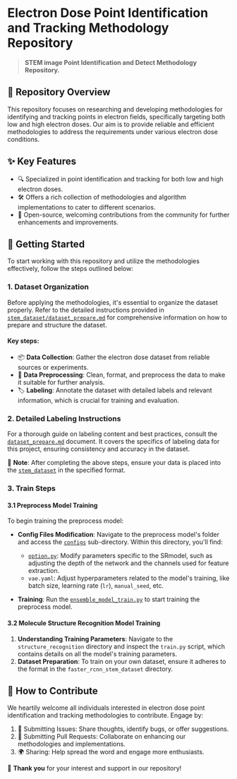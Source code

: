 # Electron Dose Point Identification and Tracking Methodology Repository

> **STEM image Point Identification and Detect Methodology Repository.**

## 📌 Repository Overview

This repository focuses on researching and developing methodologies for identifying and tracking points in electron fields, specifically targeting both low and high electron doses. Our aim is to provide reliable and efficient methodologies to address the requirements under various electron dose conditions.

## ✨ Key Features

- 🔍 Specialized in point identification and tracking for both low and high electron doses.
- 🛠 Offers a rich collection of methodologies and algorithm implementations to cater to different scenarios.
- 🤝 Open-source, welcoming contributions from the community for further enhancements and improvements.

## 🚀 Getting Started

To start working with this repository and utilize the methodologies effectively, follow the steps outlined below:

### 1. Dataset Organization

Before applying the methodologies, it's essential to organize the dataset properly. Refer to the detailed instructions provided in [`stem_dataset/dataset_prepare.md`](./stem_dataset/dataset_prepare.md) for comprehensive information on how to prepare and structure the dataset.

#### Key steps:

- 📦 **Data Collection**: Gather the electron dose dataset from reliable sources or experiments.
- 🧹 **Data Preprocessing**: Clean, format, and preprocess the data to make it suitable for further analysis.
- 🏷 **Labeling**: Annotate the dataset with detailed labels and relevant information, which is crucial for training and evaluation.

### 2. Detailed Labeling Instructions

For a thorough guide on labeling content and best practices, consult the [`dataset_prepare.md`](./stem_dataset/dataset_prepare.md) document. It covers the specifics of labeling data for this project, ensuring consistency and accuracy in the dataset.

📝 **Note**: After completing the above steps, ensure your data is placed into the [`stem_dataset`](./stem_dataset/) in the specified format.

### 3. Train Steps

#### 3.1 Preprocess Model Training 

To begin training the preprocess model:

- **Config Files Modification**: Navigate to the preprocess model's folder and access the [`configs`](./preprocess_model/configs) sub-directory. Within this directory, you'll find:

  - [`option.py`](./preprocess_model/configs/option.py): Modify parameters specific to the SRmodel, such as adjusting the depth of the network and the channels used for feature extraction.
  - `vae.yaml`: Adjust hyperparameters related to the model's training, like batch size, learning rate (`lr`), `manual_seed`, etc.

- **Training**: Run the [`ensemble_model_train.py`](./ensemble_model_train.py) to start training the preprocess model.

#### 3.2 Molecule Structure Recognition Model Training

1. **Understanding Training Parameters**: Navigate to the `structure_recognition` directory and inspect the `train.py` script, which contains details on all the model's training parameters.
2. **Dataset Preparation**: To train on your own dataset, ensure it adheres to the format in the `faster_rcnn_stem_dataset` directory.

## 🤲 How to Contribute

We heartily welcome all individuals interested in electron dose point identification and tracking methodologies to contribute. Engage by:

1. 🐞 Submitting Issues: Share thoughts, identify bugs, or offer suggestions.
2. 🔄 Submitting Pull Requests: Collaborate on enhancing our methodologies and implementations.
3. 🌍 Sharing: Help spread the word and engage more enthusiasts.

🙏 **Thank you** for your interest and support in our repository!
